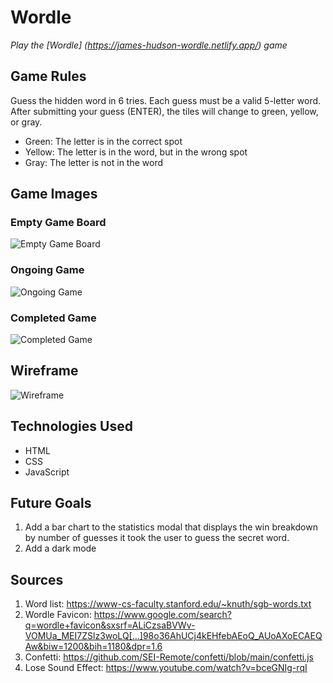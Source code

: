 # Wordle
*Play the [Wordle] (https://james-hudson-wordle.netlify.app/) game*

## Game Rules
Guess the hidden word in 6 tries. Each guess must be a valid 5-letter word. After submitting your guess (ENTER), the tiles will change to green, yellow, or gray. 
- Green: The letter is in the correct spot
- Yellow: The letter is in the word, but in the wrong spot
- Gray: The letter is not in the word

## Game Images
### Empty Game Board
![Empty Game Board](../unit-1-project/Assets/wordle-start.png)

### Ongoing Game
![Ongoing Game](../unit-1-project/Assets/wordle-progress.png)

### Completed Game
![Completed Game](../unit-1-project/Assets/wordle-win.png)

## Wireframe
![Wireframe](../unit-1-project/Assets/Wordle%20wireframe@2x.png)

## Technologies Used 
- HTML
- CSS
- JavaScript

## Future Goals
1. Add a bar chart to the statistics modal that displays the win breakdown by number of guesses it took the user to guess the secret word.
2. Add a dark mode

## Sources
1. Word list: https://www-cs-faculty.stanford.edu/~knuth/sgb-words.txt
2. Wordle Favicon: https://www.google.com/search?q=wordle+favicon&sxsrf=ALiCzsaBVWv-VOMUa_MEI7ZSlz3woLQ[…]98o36AhUCj4kEHfebAEoQ_AUoAXoECAEQAw&biw=1200&bih=1180&dpr=1.6
3. Confetti: https://github.com/SEI-Remote/confetti/blob/main/confetti.js
4. Lose Sound Effect: https://www.youtube.com/watch?v=bceGNIg-rqI